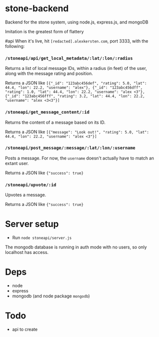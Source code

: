 stone-backend
=============

Backend for the stone system, using node.js, express.js, and mongoDB

Imitation is the greatest form of flattery


#api
When it's live, hit `[redacted].alexkersten.com`, port 3333, with the following:

### `/stoneapi/api/get_local_metadata/:lat/:lon/:radius`
Returns a list of local message IDs, within a radius (in feet) of the user, along with the message rating and position.

Returns a JSON like `[{"_id": "123abc456def", "rating": 5.0, "lat": 44.4, "lon": 22.2, "username": "alex"}, {"_id": "123abc456dff", "rating": 1.0, "lat": 44.4, "lon": 22.2, "username": "alex <3"}, {"_id": "123abc456fff", "rating": 3.2, "lat": 44.4, "lon": 22.2, "username": "alex <3<3"}]`

### `/stoneapi/get_message_content/:id`
Returns the content of a message based on its ID.

Returns a JSON like `[{"message": "Look out!", "rating": 5.0, "lat": 44.4, "lon": 22.2, "username": "alex <3"}]`

### `/stoneapi/post_message/:message/:lat/:lon/:username`
Posts a message. For now, the `username` doesn't actually have to match an extant user.

Returns a JSON like `{"success": true}`


### `/stoneapi/upvote/:id`
Upvotes a message.

Returns a JSON like `{"success": true}`


# Server setup

* Run `node stoneapi/server.js`

The mongodb database is running in auth mode with no users, so only localhost has access.

# Deps

* node
* express
* mongodb (and node package `mongodb`)

# Todo

* api to create